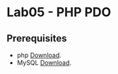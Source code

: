 # Lab05 - PHP PDO

## Prerequisites
- php [Download](http://php.net/downloads.php).
- MySQL [Download](https://www.mysql.com/downloads/).
